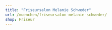 ```yaml
---
title: "Friseursalon Melanie Schweder"
url: /muenchen/friseursalon-melanie-schweder/
shop: Friseur
---
```

